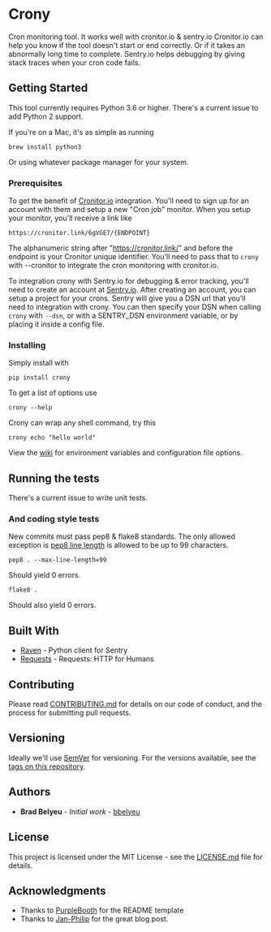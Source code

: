 # Crony

Cron monitoring tool. It works well with cronitor.io & sentry.io
Cronitor.io can help you know if the tool doesn't start or end correctly. Or if it takes an
abnormally long time to complete.
Sentry.io helps debugging by giving stack traces when your cron code fails.

## Getting Started

This tool currently requires Python 3.6 or higher. There's a current issue to add Python 2
support.

If you're on a Mac, it's as simple as running

```
brew install python3
```

Or using whatever package manager for your system.

### Prerequisites

To get the benefit of [Cronitor.io](https://cronitor.io) integration. You'll need to sign up for
an account with them and setup a new "Cron job" monitor. When you setup your monitor, you'll
receive a link like

```
https://cronitor.link/6gVGE7/{ENDPOINT}
```

The alphanumeric string after "https://cronitor.link/" and before the endpoint is your Cronitor
unique identifier. You'll need to pass that to ``crony`` with --cronitor to integrate the cron
monitoring with cronitor.io.

To integration crony with Sentry.io for debugging & error tracking, you'll need to create an
account at [Sentry.io](https://sentry.io). After creating an account, you can setup a project
for your crons. Sentry will give you a DSN url that you'll need to integration with crony.
You can then specify your DSN when calling ``crony`` with ``--dsn``, or with a SENTRY_DSN
environment variable, or by placing it inside a config file.

### Installing

Simply install with

```
pip install crony
```

To get a list of options use

```
crony --help
```

Crony can wrap any shell command, try this

```
crony echo "hello world"
```

View the [wiki](https://github.com/youversion/crony/wiki) for environment variables and
configuration file options.

## Running the tests

There's a current issue to write unit tests.

### And coding style tests

New commits must pass pep8 & flake8 standards.
The only allowed exception is [pep8 line length](https://www.python.org/dev/peps/pep-0008/#maximum-line-length)
is allowed to be up to 99 characters.

```
pep8 . --max-line-length=99
```

Should yield 0 errors.

```
flake8 .
```

Should also yield 0 errors.

## Built With

* [Raven](https://github.com/getsentry/raven-python) - Python client for Sentry
* [Requests](http://docs.python-requests.org/en/master/) - Requests: HTTP for Humans

## Contributing

Please read [CONTRIBUTING.md](CONTRIBUTING.md) for details on our code of conduct, and the process
for submitting pull requests.

## Versioning

Ideally we'll use [SemVer](http://semver.org/) for versioning.
For the versions available, see the [tags on this repository](https://github.com/youversion/crony/tags).

## Authors

* **Brad Belyeu** - *Initial work* - [bbelyeu](https://github.com/bbelyeu)

## License

This project is licensed under the MIT License - see the [LICENSE.md](LICENSE.md) file for details.

## Acknowledgments

* Thanks to [PurpleBooth](https://gist.github.com/PurpleBooth/109311bb0361f32d87a2) for the README template
* Thanks to [Jan-Philip](https://gehrcke.de/2014/02/distributing-a-python-command-line-application/) for the great blog post.
